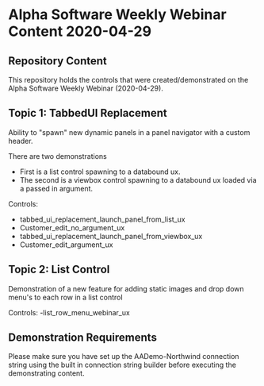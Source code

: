 # Alpha Software Weekly Webinar Content 2020-04-29


## Repository Content
This repository holds the controls that were created/demonstrated on the Alpha Software Weekly Webinar (2020-04-29).

## Topic 1: TabbedUI Replacement

Ability to "spawn" new dynamic panels in a panel navigator with a custom header.

There are two demonstrations
- First is a list control spawning to a databound ux.
- The second is a viewbox control spawning to a databound ux loaded via a passed in argument.

Controls:
- tabbed_ui_replacement_launch_panel_from_list_ux
- Customer_edit_no_argument_ux
- tabbed_ui_replacement_launch_panel_from_viewbox_ux
- Customer_edit_argument_ux

## Topic 2: List Control

Demonstration of a new feature for adding static images and drop down menu's to each row in a list control

Controls:
-list_row_menu_webinar_ux

## Demonstration Requirements
Please make sure you have set up the  AADemo-Northwind connection string using the built in connection string builder before executing the demonstrating content.
